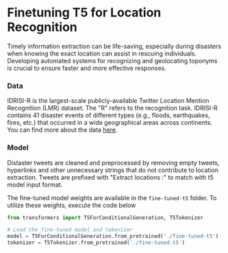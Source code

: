 # Finetuning T5 for Location Recognition

Timely information extraction can be life-saving, especially during disasters when knowing the exact location can assist in rescuing individuals. Developing automated systems for recognizing and geolocating toponyms is crucial to ensure faster and more effective responses.

### Data 

IDRISI-R is the largest-scale publicly-available Twitter Location Mention Recognition (LMR) dataset. The "R" refers to the recognition task. IDRISI-R contains 41 disaster events of different types (e.g., floods, earthquakes, fires, etc.) that occurred in a wide geographical areas across continents. You can find more about the data [here](https://github.com/rsuwaileh/IDRISI/tree/main/LMR).

### Model

Distaster tweets are cleaned and preprocessed by removing empty tweets, hyperlinks and other unnecessary strings that do not contribute to location extraction. Tweets are prefixed with "Extract locations :" to match with t5 model input format.

The fine-tuned model weights are available in the `fine-tuned-t5` folder. To utilize these weights, execute the code below

```python
from transformers import T5ForConditionalGeneration, T5Tokenizer

# Load the fine-tuned model and tokenizer
model = T5ForConditionalGeneration.from_pretrained('./fine-tuned-t5')
tokenizer = T5Tokenizer.from_pretrained('./fine-tuned-t5')

```

